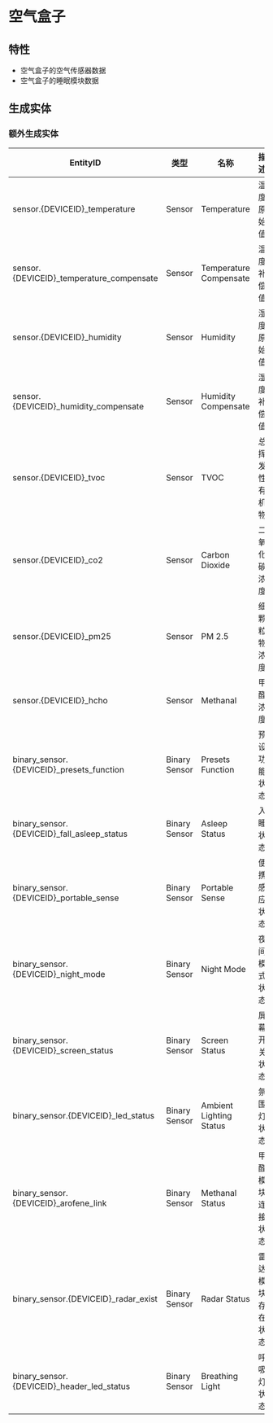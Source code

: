 # 空气盒子

## 特性

- 空气盒子的空气传感器数据
- 空气盒子的睡眠模块数据

## 生成实体

### 额外生成实体

| EntityID                                     | 类型            | 名称                       | 描述                 |
|----------------------------------------------|-----------------|---------------------------|--------------------|
| sensor.{DEVICEID}\_temperature               | Sensor          | Temperature               | 温度原始值           |
| sensor.{DEVICEID}\_temperature_compensate    | Sensor          | Temperature Compensate    | 温度补偿值           |
| sensor.{DEVICEID}\_humidity                  | Sensor          | Humidity                  | 湿度原始值           |
| sensor.{DEVICEID}\_humidity_compensate       | Sensor          | Humidity Compensate       | 湿度补偿值           |
| sensor.{DEVICEID}\_tvoc                      | Sensor          | TVOC                      | 总挥发性有机物       |
| sensor.{DEVICEID}\_co2                       | Sensor          | Carbon Dioxide            | 二氧化碳浓度         |
| sensor.{DEVICEID}\_pm25                      | Sensor          | PM 2.5                    | 细颗粒物浓度         |
| sensor.{DEVICEID}\_hcho                      | Sensor          | Methanal                  | 甲醛浓度             |
| binary_sensor.{DEVICEID}\_presets_function   | Binary Sensor   | Presets Function          | 预设功能状态         |
| binary_sensor.{DEVICEID}\_fall_asleep_status | Binary Sensor   | Asleep Status             | 入睡状态             |
| binary_sensor.{DEVICEID}\_portable_sense     | Binary Sensor   | Portable Sense            | 便携感应状态         |
| binary_sensor.{DEVICEID}\_night_mode         | Binary Sensor   | Night Mode                | 夜间模式状态         |
| binary_sensor.{DEVICEID}\_screen_status      | Binary Sensor   | Screen Status             | 屏幕开关状态         |
| binary_sensor.{DEVICEID}\_led_status         | Binary Sensor   | Ambient Lighting Status   | 氛围灯状态           |
| binary_sensor.{DEVICEID}\_arofene_link       | Binary Sensor   | Methanal Status           | 甲醛模块连接状态     |
| binary_sensor.{DEVICEID}\_radar_exist        | Binary Sensor   | Radar Status              | 雷达模块存在状态     |
| binary_sensor.{DEVICEID}\_header_led_status  | Binary Sensor   | Breathing Light           | 呼吸灯状态           |
